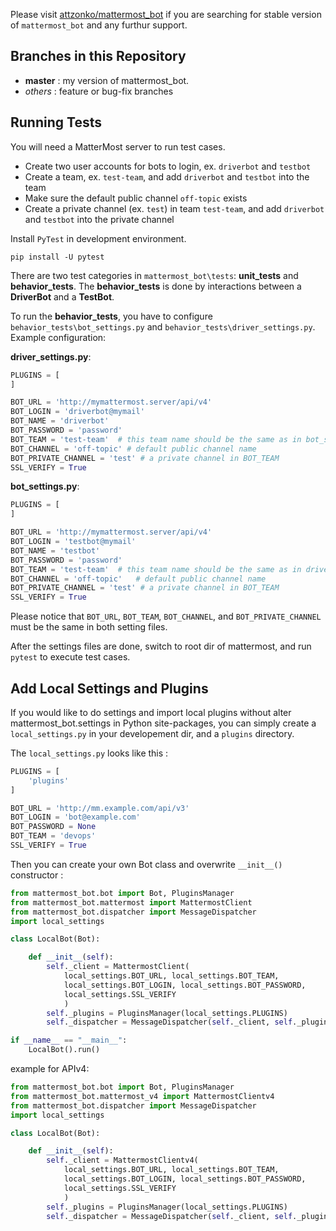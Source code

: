 Please visit [attzonko/mattermost_bot](https://github.com/attzonko/mattermost_bot) if you are searching for stable version of `mattermost_bot` and any furthur support.

## Branches in this Repository

 * **master** : my version of mattermost_bot.
 * *others* : feature or bug-fix branches

## Running Tests

You will need a MatterMost server to run test cases. 

 * Create two user accounts for bots to login, ex. `driverbot` and `testbot`
 * Create a team, ex. `test-team`, and add `driverbot` and `testbot` into the team
 * Make sure the default public channel `off-topic` exists
 * Create a private channel (ex. `test`) in team `test-team`, and add `driverbot` and `testbot` into the private channel

Install `PyTest` in development environment.

```
pip install -U pytest
```

There are two test categories in `mattermost_bot\tests`: __unit_tests__ and __behavior_tests__. The __behavior_tests__ is done by interactions between a __DriverBot__ and a __TestBot__.

To run the __behavior_tests__, you have to configure `behavior_tests\bot_settings.py` and `behavior_tests\driver_settings.py`. Example configuration:

__driver_settings.py__:
```python
PLUGINS = [
]

BOT_URL = 'http://mymattermost.server/api/v4'
BOT_LOGIN = 'driverbot@mymail'
BOT_NAME = 'driverbot'
BOT_PASSWORD = 'password'
BOT_TEAM = 'test-team'  # this team name should be the same as in bot_settings
BOT_CHANNEL = 'off-topic' # default public channel name
BOT_PRIVATE_CHANNEL = 'test' # a private channel in BOT_TEAM
SSL_VERIFY = True
```

__bot_settings.py__:
```python
PLUGINS = [
]

BOT_URL = 'http://mymattermost.server/api/v4'
BOT_LOGIN = 'testbot@mymail'
BOT_NAME = 'testbot'
BOT_PASSWORD = 'password'
BOT_TEAM = 'test-team'  # this team name should be the same as in driver_settings
BOT_CHANNEL = 'off-topic'   # default public channel name
BOT_PRIVATE_CHANNEL = 'test' # a private channel in BOT_TEAM
SSL_VERIFY = True
```

Please notice that `BOT_URL`, `BOT_TEAM`, `BOT_CHANNEL`, and `BOT_PRIVATE_CHANNEL` must be the same in both setting files.

After the settings files are done, switch to root dir of mattermost, and run `pytest` to execute test cases.


## Add Local Settings and Plugins

If you would like to do settings and import local plugins without alter mattermost_bot.settings in Python site-packages, you can simply create a `local_settings.py` in your developement dir, and a `plugins` directory.

The `local_settings.py` looks like this :

```python
PLUGINS = [
    'plugins'
]

BOT_URL = 'http://mm.example.com/api/v3'
BOT_LOGIN = 'bot@example.com'
BOT_PASSWORD = None
BOT_TEAM = 'devops'
SSL_VERIFY = True
```

Then you can create your own Bot class and overwrite `__init__()` constructor :

```python
from mattermost_bot.bot import Bot, PluginsManager
from mattermost_bot.mattermost import MattermostClient
from mattermost_bot.dispatcher import MessageDispatcher
import local_settings

class LocalBot(Bot):

    def __init__(self):
        self._client = MattermostClient(
            local_settings.BOT_URL, local_settings.BOT_TEAM,
            local_settings.BOT_LOGIN, local_settings.BOT_PASSWORD,
            local_settings.SSL_VERIFY
            )
        self._plugins = PluginsManager(local_settings.PLUGINS)
        self._dispatcher = MessageDispatcher(self._client, self._plugins)

if __name__ == "__main__":
    LocalBot().run()
```

example for APIv4:

```python
from mattermost_bot.bot import Bot, PluginsManager
from mattermost_bot.mattermost_v4 import MattermostClientv4
from mattermost_bot.dispatcher import MessageDispatcher
import local_settings

class LocalBot(Bot):

    def __init__(self):
        self._client = MattermostClientv4(
            local_settings.BOT_URL, local_settings.BOT_TEAM,
            local_settings.BOT_LOGIN, local_settings.BOT_PASSWORD,
            local_settings.SSL_VERIFY
            )
        self._plugins = PluginsManager(local_settings.PLUGINS)
        self._dispatcher = MessageDispatcher(self._client, self._plugins)
```